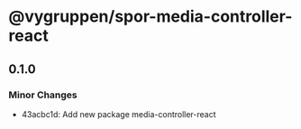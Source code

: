 # @vygruppen/spor-media-controller-react

## 0.1.0

### Minor Changes

- 43acbc1d: Add new package media-controller-react
